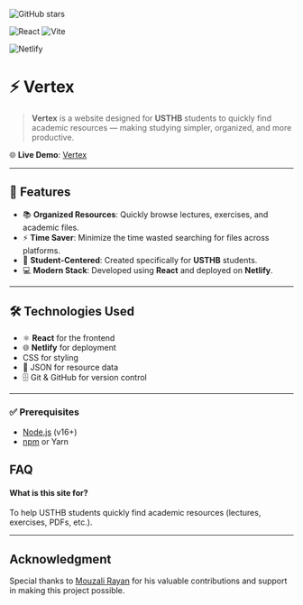 <!-- Badges -->
![GitHub stars](https://img.shields.io/github/stars/wassimmho/Vertex?style=for-the-badge)

![React](https://img.shields.io/badge/React-18.2.0-61DAFB?logo=react&logoColor=white&style=for-the-badge) 
![Vite](https://img.shields.io/badge/Vite-4.3.9-646CFF?logo=vite&logoColor=white&style=for-the-badge)

![Netlify](https://img.shields.io/badge/Deployed_on-Netlify-00C7B7?logo=netlify&logoColor=white&style=for-the-badge) 


# ⚡️ Vertex
> **Vertex** is a website designed for **USTHB** students to quickly find academic resources — making studying simpler, organized, and more productive.

🌐 **Live Demo**: [Vertex](vertexstudents.netlify.app)

---

## 🎯 Features

- 📚 **Organized Resources**: Quickly browse lectures, exercises, and academic files.  
- ⚡️ **Time Saver**: Minimize the time wasted searching for files across platforms.  
- 👥 **Student-Centered**: Created specifically for **USTHB** students.  
- 💻 **Modern Stack**: Developed using **React** and deployed on **Netlify**.

---

## 🛠️ Technologies Used

- ⚛️ **React** for the frontend  
- 🌐 **Netlify** for deployment  
- CSS for styling  
- 📁 JSON for resource data  
- 🗄️ Git & GitHub for version control  

---


### ✅ Prerequisites
- [Node.js](https://nodejs.org/) (v16+)  
- [npm](https://www.npmjs.com/) or Yarn


## FAQ

#### What is this site for?
To help USTHB students quickly find academic resources (lectures, exercises, PDFs, etc.).


---

## Acknowledgment
Special thanks to [Mouzali Rayan](https://github.com/rayan3230) for his valuable contributions and support in making this project possible.
